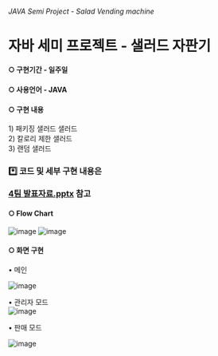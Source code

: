 ###### JAVA Semi Project - Salad Vending machine

<h1>자바 세미 프로젝트 - 샐러드 자판기</h1>

<h4>○ 구현기간 - 일주일</h4>
<h4>○ 사용언어 - JAVA</h4>

<h4>○ 구현 내용</h4>
1) 패키징 샐러드 샐러드<br/>
2) 칼로리 제한 샐러드<br/>
3) 랜덤 샐러드<br/>

<h3>*️⃣ 코드 및 세부 구현 내용은 
  
[4팀 발표자료.pptx](https://github.com/Chloe-DIDI/Java_SemiProject/files/7882098/4.pptx)   참고

</h3>
<h4>○ Flow Chart</h4>

![image](https://user-images.githubusercontent.com/88278017/149775290-217536fa-cda8-41ad-b333-61a8276cd7c3.png)
![image](https://user-images.githubusercontent.com/88278017/149775447-9afaa6de-6dc5-40fa-9a11-a3b9cc3580f2.png)

<h4>○ 화면 구현</h4>
• 메인

![image](https://user-images.githubusercontent.com/88278017/149774398-56e57653-75ca-46b7-a57f-0782ae5a3381.png)


• 관리자 모드 <br/>
![image](https://user-images.githubusercontent.com/88278017/149776279-c2c0e53e-0fd4-439f-9a32-efdc22e775c6.png)

• 판매 모드

![image](https://user-images.githubusercontent.com/88278017/149774697-31183e90-4bdf-4042-8712-4e493528a1ce.png)


